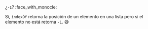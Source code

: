 ¿`-1`? :face_with_monocle:

Sí, `indexOf` retorna la posición de un elemento en una lista pero si el elemento no está retorna `-1`. :sweat_smile: